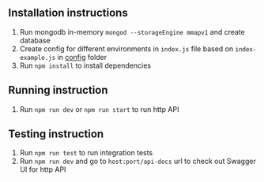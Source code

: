 ## Installation instructions

1. Run mongodb in-memory `mongod --storageEngine mmapv1` and create database
2. Create config for different environments in `index.js` file based on `index-example.js` in [config](https://github.com/paradisensei/node-http-service/tree/master/config) folder
3. Run `npm install` to install dependencies

## Running instruction

1. Run `npm run dev` or `npm run start` to run http API

## Testing instruction

1. Run `npm run test` to run integration tests
2. Run `npm run dev` and go to `host:port/api-docs` url to check out Swagger UI for http API
